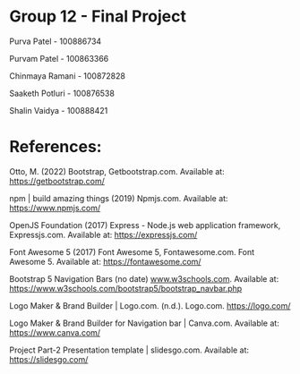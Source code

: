 # Group 12 - Final Project 

Purva Patel - 100886734

Purvam Patel - 100863366

Chinmaya Ramani - 100872828

Saaketh Potluri - 100876538

Shalin Vaidya - 100888421

# References:

Otto, M. (2022) Bootstrap, Getbootstrap.com. Available at: https://getbootstrap.com/

npm | build amazing things (2019) Npmjs.com. Available at: https://www.npmjs.com/

OpenJS Foundation (2017) Express - Node.js web application framework, Expressjs.com. Available at: https://expressjs.com/

Font Awesome 5 (2017) Font Awesome 5, Fontawesome.com. Font Awesome 5. Available at: https://fontawesome.com/

Bootstrap 5 Navigation Bars (no date) www.w3schools.com. Available at: https://www.w3schools.com/bootstrap5/bootstrap_navbar.php

Logo Maker & Brand Builder | Logo.com. (n.d.). Logo.com. https://logo.com/

Logo Maker & Brand Builder for Navigation bar | Canva.com. Available at: https://www.canva.com/

Project Part-2 Presentation template | slidesgo.com. Available at: https://slidesgo.com/
